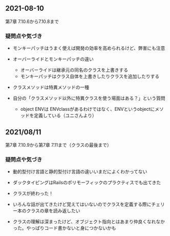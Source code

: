 ## 2021-08-10
第7章 7.10.6から7.10.8まで
### 疑問点や気づき

- モンキーパッチはうまく使えば開発の効率を高められるけど、弊害にも注意
- オーバーライドとモンキーパッチの違い
  - オーバーライドは継承元の同名のクラスを上書きする
  - モンキーパッチはクラス自体を上書きしたりクラスを追加したりする

- クラスメソッドは特異メソッドの一種
- 自分の「クラスメソッド以外に特異クラスを使う場面はある？」という質問
  - object ENVは ENVclassがあるわけではなく、ENVというobjectにメソッドを定義している（ユニさんより）

## 2021/08/11
第7章 7.10.9から第7章 7.11まで（クラスの最後まで）
### 疑問点や気づき
- 動的型付け言語と静的型付け言語の違いいまだによくわかってない
- ダックタイピングはRailsのポリモーフィックのプラクティスでも出てきた

- クラスが終わった！
- いろんな話が出てきたけど覚えてはいないのでクラスを定義する際にチェリー本のクラスの章を読み返したい
- クラスの理解は深まったけど、オブジェクト指向とはあまり仲良くなれなかった。やっぱりコード書かないと身につかないかも
